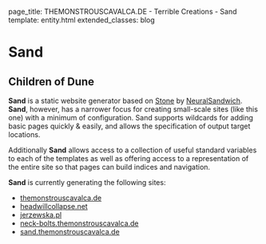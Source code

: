 page_title: THEMONSTROUSCAVALCA.DE - Terrible Creations - Sand
template: entity.html
extended_classes: blog

# Sand

## Children of Dune

**Sand** is a static website generator based on [Stone](https://github.com/neuralsandwich/stone) by [NeuralSandwich](https://github.com/neuralsandwich). **Sand**, however, has 
a narrower focus for creating small-scale sites (like this one) with a minimum of configuration. Sand supports wildcards for adding basic pages quickly 
&amp; easily, and allows the specification of output target locations. 

Additionally **Sand** allows access to a collection of useful standard variables to each of the templates as well as offering access to a representation 
of the entire site so that pages can build indices and navigation.  

**Sand** is currently generating the following sites:

- [themonstrouscavalca.de](https://themonstrouscavalca.de)
- [headwillcollapse.net](https://headwillcollapse.net)
- [jerzewska.pl](http://jerzewska.pl)
- [neck-bolts.themonstrouscavalca.de](https://neck-bolts.themonstrouscavalca.de)
- [sand.themonstrouscavalca.de](https://sand.themonstrouscavalca.de)

